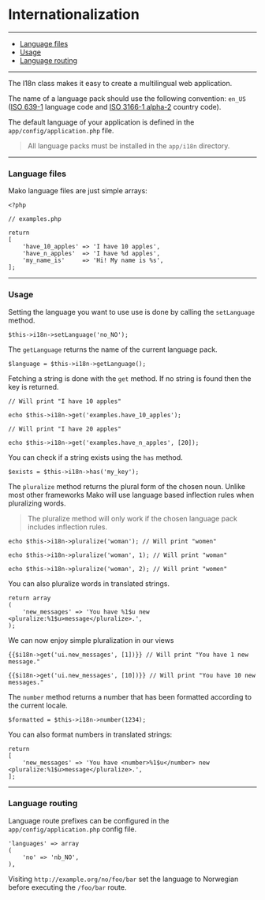 # Internationalization

--------------------------------------------------------

* [Language files](#language_files)
* [Usage](#usage)
* [Language routing](#language_routing)

--------------------------------------------------------

The I18n class makes it easy to create a multilingual web application.

The name of a language pack should use the following convention: ```en_US``` ([ISO 639-1](http://en.wikipedia.org/wiki/List_of_ISO_639-1_codes) language code and [ISO 3166-1 alpha-2](http://en.wikipedia.org/wiki/ISO_3166-1_alpha-2) country code).

The default language of your application is defined in the ```app/config/application.php``` file.

> All language packs must be installed in the ```app/i18n``` directory.

--------------------------------------------------------

<a id="language_files"></a>

### Language files

Mako language files are just simple arrays:

	<?php

	// examples.php

	return
	[
		'have_10_apples' => 'I have 10 apples',
		'have_n_apples'  => 'I have %d apples',
		'my_name_is'     => 'Hi! My name is %s',
	];

--------------------------------------------------------

<a id="usage"></a>

### Usage

Setting the language you want to use use is done by calling the ```setLanguage``` method.

	$this->i18n->setLanguage('no_NO');

The ```getLanguage``` returns the name of the current language pack.

	$language = $this->i18n->getLanguage();

Fetching a string is done with the ```get``` method. If no string is found then the key is returned.

	// Will print "I have 10 apples"

	echo $this->i18n->get('examples.have_10_apples');

	// Will print "I have 20 apples"

	echo $this->i18n->get('examples.have_n_apples', [20]);

You can check if a string exists using the ```has``` method.

	$exists = $this->i18n->has('my_key');

The ```pluralize``` method returns the plural form of the chosen noun. Unlike most other frameworks Mako will use language based inflection rules when pluralizing words.

> The pluralize method will only work if the chosen language pack includes inflection rules.

	echo $this->i18n->pluralize('woman'); // Will print "women"

	echo $this->i18n->pluralize('woman', 1); // Will print "woman"

	echo $this->i18n->pluralize('woman', 2); // Will print "women"

You can also pluralize words in translated strings.

	return array
	(
		'new_messages' => 'You have %1$u new <pluralize:%1$u>message</pluralize>.',
	);

We can now enjoy simple pluralization in our views

	{{$i18n->get('ui.new_messages', [1])}} // Will print "You have 1 new message."

	{{$i18n->get('ui.new_messages', [10])}} // Will print "You have 10 new messages."

The `number` method returns a number that has been formatted according to the current locale.

	$formatted = $this->i18n->number(1234);

You can also format numbers in translated strings:

	return
	[
		'new_messages' => 'You have <number>%1$u</number> new <pluralize:%1$u>message</pluralize>.',
	];

--------------------------------------------------------

<a id="language_routing"></a>

### Language routing

Language route prefixes can be configured in the ```app/config/application.php``` config file.

	'languages' => array
	(
		'no' => 'nb_NO',
	),

Visiting ```http://example.org/no/foo/bar``` set the language to Norwegian before executing the ```/foo/bar``` route.
